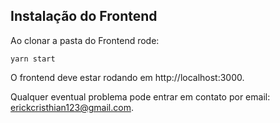## Instalação do Frontend

Ao clonar a pasta do Frontend rode:
```
yarn start
```

O frontend deve estar rodando em http://localhost:3000.

Qualquer eventual problema pode entrar em contato por email: erickcristhian123@gmail.com.
